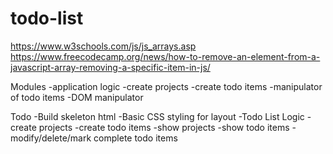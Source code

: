 # todo-list
https://www.w3schools.com/js/js_arrays.asp
https://www.freecodecamp.org/news/how-to-remove-an-element-from-a-javascript-array-removing-a-specific-item-in-js/


Modules 
    -application logic
        -create projects
        -create todo items
        -manipulator of todo items
    -DOM manipulator

Todo
    -Build skeleton html
    -Basic CSS styling for layout
    -Todo List Logic
        -create projects
        -create todo items
        -show projects
        -show todo items
        -modify/delete/mark complete todo items